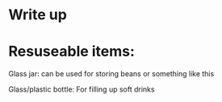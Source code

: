  # Write up
  <h1> Resuseable items: </h1>
<p>Glass jar: can be used for storing beans or something like this</p>
<p>Glass/plastic bottle: For filling up soft drinks </p>
